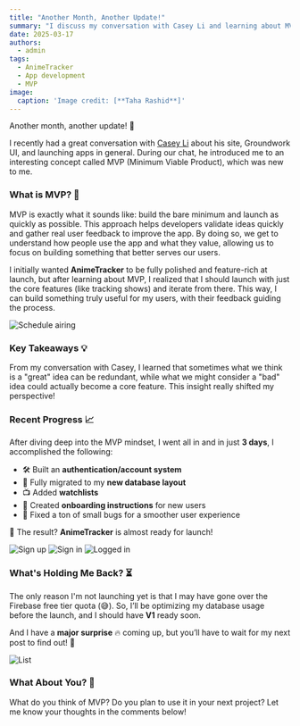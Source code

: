 ```yaml
---
title: "Another Month, Another Update!"
summary: "I discuss my conversation with Casey Li and learning about MVP (Minimum Viable Product), and share recent progress on their AnimeTracker app, including new features and plans for launch"
date: 2025-03-17
authors:
  - admin
tags:
  - AnimeTracker
  - App development
  - MVP
image:
  caption: 'Image credit: [**Taha Rashid**]'
---
```


Another month, another update! 🎉

I recently had a great conversation with [Casey Li](https://www.linkedin.com/in/licasey/) about his site, Groundwork UI, and launching apps in general. During our chat, he introduced me to an interesting concept called MVP (Minimum Viable Product), which was new to me.

### What is MVP? 🤔
MVP is exactly what it sounds like: build the bare minimum and launch as quickly as possible. This approach helps developers validate ideas quickly and gather real user feedback to improve the app. By doing so, we get to understand how people use the app and what they value, allowing us to focus on building something that better serves our users.

I initially wanted **AnimeTracker** to be fully polished and feature-rich at launch, but after learning about MVP, I realized that I should launch with just the core features (like tracking shows) and iterate from there. This way, I can build something truly useful for my users, with their feedback guiding the process.

![Schedule airing](images/schedule-airing.png)

### Key Takeaways 💡
From my conversation with Casey, I learned that sometimes what we think is a "great" idea can be redundant, while what we might consider a "bad" idea could actually become a core feature. This insight really shifted my perspective!

### Recent Progress 📈
After diving deep into the MVP mindset, I went all in and in just **3 days**, I accomplished the following:
- 🛠️ Built an **authentication/account system**
- 📂 Fully migrated to my **new database layout**
- 📺 Added **watchlists**
- 📖 Created **onboarding instructions** for new users
- 🐛 Fixed a ton of small bugs for a smoother user experience

🎉 The result? **AnimeTracker** is almost ready for launch!

![Sign up](images/account-sign-up.png)
![Sign in](images/account-sign-in.png)
![Logged in](images/account-signed-in.png)

### What's Holding Me Back? ⏳
The only reason I'm not launching yet is that I may have gone over the Firebase free tier quota (😅). So, I’ll be optimizing my database usage before the launch, and I should have **V1** ready soon.

And I have a **major surprise** 🔥 coming up, but you’ll have to wait for my next post to find out! 👀

![List](images/list.png)

### What About You? 🤔
What do you think of MVP? Do you plan to use it in your next project? Let me know your thoughts in the comments below!